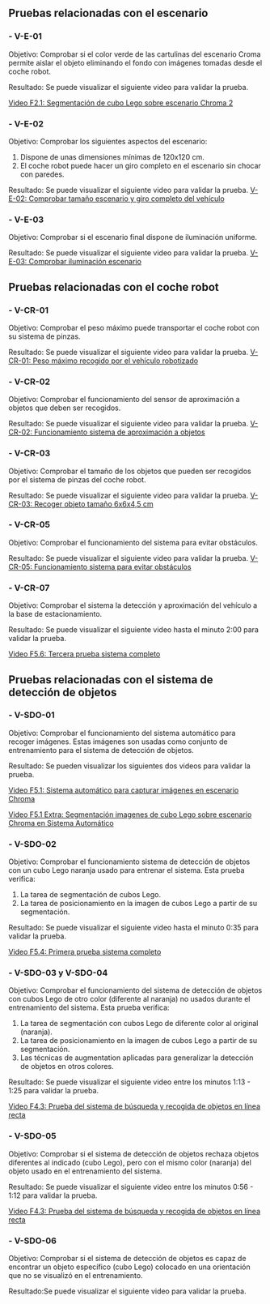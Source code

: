 
## Pruebas relacionadas con el escenario

### - V-E-01
Objetivo: Comprobar si el color verde de las cartulinas del escenario Croma permite aislar el objeto eliminando el fondo con imágenes tomadas desde el coche robot.

Resultado: Se puede visualizar el siguiente video para validar la prueba.

<a href="https://youtu.be/zjQyjXJ_OiE" target="_blank"> Video F2.1: Segmentación de cubo Lego sobre escenario Chroma 2</a>

### - V-E-02
Objetivo: Comprobar los siguientes aspectos del escenario:
1.	Dispone de unas dimensiones mínimas de 120x120 cm.
2.	El coche robot puede hacer un giro completo en el escenario sin chocar con paredes.

Resultado: Se puede visualizar el siguiente video para validar la prueba.
  <a href="https://youtu.be/eELcx224uiY" target="_blank"> V-E-02: Comprobar tamaño escenario y giro completo del vehículo</a>

### - V-E-03
Objetivo: Comprobar si el escenario final dispone de iluminación uniforme.

Resultado: Se puede visualizar el siguiente video para validar la prueba.
  <a href="https://youtu.be/FU5BDELNgb8" target="_blank"> V-E-03: Comprobar iluminación escenario  </a>

## Pruebas relacionadas con el coche robot

### - V-CR-01
Objetivo: Comprobar el peso máximo puede transportar el coche robot con su sistema de pinzas.

Resultado: Se puede visualizar el siguiente video para validar la prueba.
  <a href="https://youtu.be/Yh7WY9Arkcw" target="_blank"> V-CR-01: Peso máximo recogido por el vehículo robotizado  </a>

### - V-CR-02
Objetivo: Comprobar el funcionamiento del sensor de aproximación a objetos que deben ser recogidos.   

Resultado: Se puede visualizar el siguiente video para validar la prueba.
  <a href="https://youtu.be/K4eX7jM7Ry4" target="_blank"> V-CR-02: Funcionamiento sistema de aproximación a objetos </a>

### - V-CR-03
Objetivo: Comprobar el tamaño de los objetos que pueden ser recogidos por el sistema de pinzas del coche robot.

Resultado: Se puede visualizar el siguiente video para validar la prueba.
  <a href="https://youtu.be/l2M4URIk_jE" target="_blank"> V-CR-03: Recoger objeto tamaño 6x6x4,5 cm  </a>

### - V-CR-05
Objetivo: Comprobar el funcionamiento del sistema para evitar obstáculos.

Resultado: Se puede visualizar el siguiente video para validar la prueba.
  <a href="https://youtu.be/ARBE6XoJooE" target="_blank"> V-CR-05: Funcionamiento sistema para evitar obstáculos </a>

### - V-CR-07
Objetivo: Comprobar el sistema la detección y aproximación del vehículo a la base de estacionamiento.

Resultado: Se puede visualizar el siguiente video hasta el minuto 2:00 para validar la prueba.

  <a href="https://youtu.be/KFsChXSeRE8?t=120" target="_blank"> Video F5.6: Tercera prueba sistema completo  </a>


## Pruebas relacionadas con el sistema de detección de objetos

### - V-SDO-01
Objetivo: Comprobar el funcionamiento del sistema automático para recoger imágenes. Estas imágenes son usadas como conjunto de entrenamiento para el sistema de detección de objetos.

Resultado: Se pueden visualizar los siguientes dos videos para validar la prueba.

  <a href="https://youtu.be/xBhjrggt7Lo" target="_blank"> Video F5.1: Sistema automático para capturar imágenes en escenario Chroma </a>

  <a href="https://youtu.be/9aOTlK2f8YA" target="_blank"> Video F5.1 Extra: Segmentación imagenes de cubo Lego sobre escenario Chroma en Sistema Automático</a>


### - V-SDO-02
Objetivo: Comprobar el funcionamiento sistema de detección de objetos con un cubo Lego naranja usado para entrenar el sistema. Esta prueba verifica:
1.	La tarea de segmentación de cubos Lego.
2.	La tarea de posicionamiento en la imagen de cubos Lego a partir de su segmentación.

Resultado: Se puede visualizar el siguiente video hasta el minuto 0:35 para validar la prueba.

  <a href="https://youtu.be/8UoTrjzoNNE" target="_blank"> Video F5.4: Primera prueba sistema completo </a>

### - V-SDO-03 y V-SDO-04
Objetivo: Comprobar el funcionamiento del sistema de detección de objetos con cubos Lego de otro color (diferente al naranja) no usados durante el entrenamiento del sistema. Esta prueba verifica:
1.	La tarea de segmentación con cubos Lego de diferente color al original (naranja).
2.	La tarea de posicionamiento en la imagen de cubos Lego a partir de su segmentación.
3.	Las técnicas de augmentation aplicadas para generalizar la detección de objetos en otros colores. 

Resultado: Se puede visualizar el siguiente video entre los minutos 1:13 - 1:25 para validar la prueba.

  <a href="https://youtu.be/ti0INz-PXlc?t=73" target="_blank"> Video F4.3: Prueba del sistema de búsqueda y recogida de objetos en línea recta </a>
  

### - V-SDO-05
Objetivo: Comprobar si el sistema de detección de objetos rechaza objetos diferentes al indicado (cubo Lego), pero con el mismo color (naranja) del objeto usado en el entrenamiento del sistema.

Resultado: Se puede visualizar el siguiente video entre los minutos 0:56 - 1:12 para validar la prueba.

  <a href="https://youtu.be/ti0INz-PXlc?t=56" target="_blank"> Video F4.3: Prueba del sistema de búsqueda y recogida de objetos en línea recta </a>

### - V-SDO-06
Objetivo: Comprobar si el sistema de detección de objetos es capaz de encontrar un objeto específico (cubo Lego) colocado en una orientación que no se visualizó en el entrenamiento.

Resultado:Se puede visualizar el siguiente video para validar la prueba.




